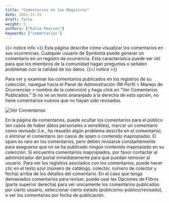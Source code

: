 ```yaml
---
title: "Comentarios en los Registros"
date: 2021-11-22
draft: false
weight: 5
authors: ["Katie Pearson"]
keywords: ["comentarios"]
---
```


{{< notice info >}}
  Esta página describe cómo visualizar los comentarios en sus ocurrencias. Cualquier usuario de Symbiota puede generar un comentario en un registro de ocurrencia. Esta característica puede ser útil para que los miembros de la comunidad hagan preguntas o señalen problemas con la calidad de los datos.
{{</ notice >}}

Para ver y examinar los comentarios publicados en los registros de su colección, navegue hacia el Panel de Administración (Mi Perfil > Manejo de Ocurrencias > nombre de la colección) y haga click en “Ver Comentarios Publicados.” Si no ve un texto anaranjado a la derecha de esta opción, no tiene comentarios nuevos que no hayan sido revisados.

![Ver Comentarios](/symbiota-docs/images/examplecomments.png)

En la página de comentarios, puede ocultar los comentarios para el público (en casos de haber datos personales o sensibles), marcar un comentario como revisado (i.e., ha resuelto algún problema descrito en el comentario), o eliminar el comentario (en casos de spam o contenido inapropiado). El spam es raro en los comentarios, pero deben revisarse constantemente para aseguarse que no se ha publicado ningún contenido inapropiado en su colección. Si encuentra comentarios inapropiados, por favor contactar al administrador del portal inmediatamente para que puedan remover al usuario. Para ver los registros asociados con los comentarios, puede hacer clic en el texto azul (número de catálogo, colector, número de colector y fecha) arriba de los detalles del comentario.
En el caso que tenga demasiados comentarios para revisar, puede usar las Opciones de Filtros (parte superior derecha) para ver únicamente los comentarios publicados por cierto usuario, seleccionar cierto estado (público/no-público/revisado), o ver los comentarios por fecha de publicación.
